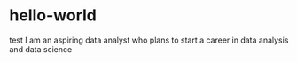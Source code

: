 # hello-world
test
I am an aspiring data analyst who plans to start a career in data analysis and data science
